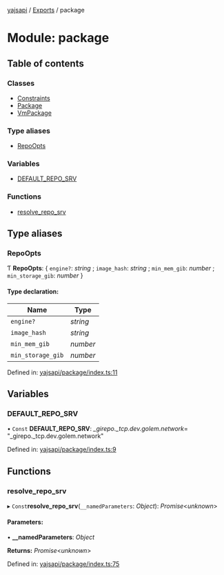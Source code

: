 [yajsapi](../README.md) / [Exports](../modules.md) / package

# Module: package

## Table of contents

### Classes

- [Constraints](../classes/package.constraints.md)
- [Package](../classes/package.package-1.md)
- [VmPackage](../classes/package.vmpackage.md)

### Type aliases

- [RepoOpts](package.md#repoopts)

### Variables

- [DEFAULT\_REPO\_SRV](package.md#default_repo_srv)

### Functions

- [resolve\_repo\_srv](package.md#resolve_repo_srv)

## Type aliases

### RepoOpts

Ƭ **RepoOpts**: { `engine?`: *string* ; `image_hash`: *string* ; `min_mem_gib`: *number* ; `min_storage_gib`: *number*  }

#### Type declaration:

Name | Type |
------ | ------ |
`engine?` | *string* |
`image_hash` | *string* |
`min_mem_gib` | *number* |
`min_storage_gib` | *number* |

Defined in: [yajsapi/package/index.ts:11](https://github.com/golemfactory/yajsapi/blob/289a25a/yajsapi/package/index.ts#L11)

## Variables

### DEFAULT\_REPO\_SRV

• `Const` **DEFAULT\_REPO\_SRV**: *_girepo._tcp.dev.golem.network*= "\_girepo.\_tcp.dev.golem.network"

Defined in: [yajsapi/package/index.ts:9](https://github.com/golemfactory/yajsapi/blob/289a25a/yajsapi/package/index.ts#L9)

## Functions

### resolve\_repo\_srv

▸ `Const`**resolve_repo_srv**(`__namedParameters`: *Object*): *Promise*<*unknown*\>

#### Parameters:

• **__namedParameters**: *Object*

**Returns:** *Promise*<*unknown*\>

Defined in: [yajsapi/package/index.ts:75](https://github.com/golemfactory/yajsapi/blob/289a25a/yajsapi/package/index.ts#L75)
